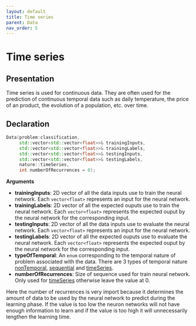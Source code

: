 ```yaml
---
layout: default
title: Time series
parent: Data
nav_order: 5
---
```


# Time series

## Presentation
Time series is used for continuous data. They are often used for the prediction of continuous temporal data such as daily temperature, the price of an product, the evolution of a population, etc. over time.

## Declaration
```cpp
Data(problem:classification,
     std::vector<std::vector<float>>& trainingInputs,
     std::vector<std::vector<float>>& trainingLabels,
     std::vector<std::vector<float>>& testingInputs,
     std::vector<std::vector<float>>& testingLabels,
     nature::timeSeries,
     int numberOfRecurrences = 0);
```
**Arguments**
 * **trainingInputs**: 2D vector of all the data inputs use to train the neural network. Each `vector<float>` represents an input for the neural network. 
 * **trainingLabels**: 2D vector of all the expected ouputs use to train the neural network. Each `vector<float>` represents the expected ouput by the neural network for the corresponding input.
 * **testingInputs**: 2D vector of all the data inputs use to evaluate the neural network. Each `vector<float>` represents an input for the neural network.
 * **testingLabels**: 2D vector of all the expected ouputs use to evaluate the neural network. Each `vector<float>` represents the expected ouput by the neural network for the corresponding input.
 * **typeOfTemporal**: An `enum` corresponding to the temporal nature of problem associated with the data. There are 3 types of temporal nature [nonTemporal]({{site.baseurl}}/data/non_temporal.html), [sequential]({{site.baseurl}}/data/sequential.html) and [timeSeries]({{site.baseurl}}/data/time_series.html).
 * **numberOfRecurrences**: Size of sequence used for train neural network. Only used for [timeSeries]({{site.baseurl}}/data/time_series.html) otherwise leave the value at 0.
 
 Here the number of recurrences is very import because it determines the amount of data to be used by the neural network to predict during the learning phase. If the value is too low the neuron networks will not have enough information to learn and if the value is too high it will unnecessarily lengthen the learning time.